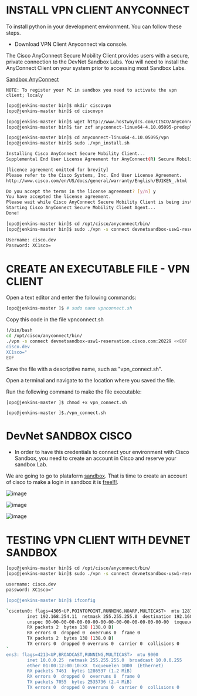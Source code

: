 # INSTALL VPN CLIENT ANYCONNECT

To install python in your development environment. You can follow these steps.

+ Download VPN Client Anyconnect via console.

The Cisco AnyConnect Secure Mobility Client provides users with a secure, private connection to the DevNet Sandbox Labs. 
You will need to install the AnyConnect Client on your system prior to accessing most Sandbox Labs.

[Sandbox AnyConnect](https://pubhub.devnetcloud.com/media/sandbox/site/files/anyconnect-win-4.9.04043-predeploy-k9.zip)

`NOTE: To register your PC in sandbox you need to activate the vpn client; localy`

```bash
[opc@jenkins-master bin]$ mkdir ciscovpn
[opc@jenkins-master bin]$ cd ciscovpn

[opc@jenkins-master bin]$ wget http://www.hostwaydcs.com/CISCO/AnyConnect/anyconnect-linux64-4.10.05095-predeploy-k9.tar.gz
[opc@jenkins-master bin]$ tar zxf anyconnect-linux64-4.10.05095-predeploy-k9.tar.gz

[opc@jenkins-master bin]$ cd anyconnect-linux64-4.10.05095/vpn
[opc@jenkins-master bin]$ sudo ./vpn_install.sh

Installing Cisco AnyConnect Secure Mobility Client...
Supplemental End User License Agreement for AnyConnect(R) Secure Mobility Client v4.x and other VPN-related Software

[licence agreement omitted for brevity]
Please refer to the Cisco Systems, Inc. End User License Agreement.
http://www.cisco.com/en/US/docs/general/warranty/English/EU1KEN_.html

Do you accept the terms in the license agreement? [y/n] y
You have accepted the license agreement.
Please wait while Cisco AnyConnect Secure Mobility Client is being installed...
Starting Cisco AnyConnect Secure Mobility Client Agent...
Done!

[opc@jenkins-master bin]$ cd /opt/cisco/anyconnect/bin/
[opc@jenkins-master bin]$ sudo ./vpn -s connect devnetsandbox-usw1-reservation.cisco.com:20229

Username: cisco.dev
Password: XC1sco=
```

# CREATE AN EXECUTABLE FILE - VPN CLIENT

Open a text editor and enter the following commands:

```bash
[opc@jenkins-master ]$ # sudo nano vpnconnect.sh
```
Copy this code in the file vpnconnect.sh

```bash
!/bin/bash
cd /opt/cisco/anyconnect/bin/
./vpn -s connect devnetsandbox-usw1-reservation.cisco.com:20229 <<EOF
cisco.dev
XC1sco="
EOF
```
Save the file with a descriptive name, such as "vpn_connect.sh".

Open a terminal and navigate to the location where you saved the file.

Run the following command to make the file executable:

`[opc@jenkins-master ]$ chmod +x vpn_connect.sh`

`[opc@jenkins-master ]$./vpn_connect.sh`

# DevNet SANDBOX CISCO

+ In order to have this credentials to connect your environment with Cisco Sandbox, you need to create an account in Cisco and reserve your sandbox Lab.

We are going to go to plataform [sandbox](https://devnetsandbox.cisco.com/RM/Diagram/Index/43964e62-a13c-4929-bde7-a2f68ad6b27c?diagramType=Topology
). That is time to create an account of cisco to make a login in sandbox it is [free!!!](https://id.cisco.com/signin/register).

![image](https://user-images.githubusercontent.com/38144008/222004497-c3c37576-83cb-4067-927b-ad4704e62d0d.png)

![image](https://user-images.githubusercontent.com/38144008/222009619-eea78d14-3f55-4d08-86e4-5b2a424a3a3c.png)

![image](https://user-images.githubusercontent.com/38144008/222930335-ec242a99-c97d-4c11-9178-350c34193a4d.png)

# TESTING VPN CLIENT WITH DEVNET SANDBOX

```bash
[opc@jenkins-master bin]$ cd /opt/cisco/anyconnect/bin/
[opc@jenkins-master bin]$ sudo ./vpn -s connect devnetsandbox-usw1-reservation.cisco.com:20229

username: cisco.dev
password: XC1sco="

[opc@jenkins-master bin]$ ifconfig

`cscotun0: flags=4305<UP,POINTOPOINT,RUNNING,NOARP,MULTICAST>  mtu 1287
        inet 192.168.254.11  netmask 255.255.255.0  destination 192.168.254.11
        unspec 00-00-00-00-00-00-00-00-00-00-00-00-00-00-00-00  txqueuelen 500  (UNSPEC)
        RX packets 2  bytes 138 (138.0 B)
        RX errors 0  dropped 0  overruns 0  frame 0
        TX packets 2  bytes 138 (138.0 B)
        TX errors 0  dropped 0 overruns 0  carrier 0  collisions 0
`
ens3: flags=4213<UP,BROADCAST,RUNNING,MULTICAST>  mtu 9000
        inet 10.0.0.25  netmask 255.255.255.0  broadcast 10.0.0.255
        ether 01:00:12:00:10:XX  txqueuelen 1000  (Ethernet)
        RX packets 7461  bytes 1286537 (1.2 MiB)
        RX errors 0  dropped 0  overruns 0  frame 0
        TX packets 7055  bytes 2535736 (2.4 MiB)
        TX errors 0  dropped 0 overruns 0  carrier 0  collisions 0
```
